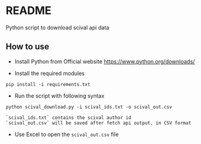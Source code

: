# README #

Python script to download scival api data

## How to use
- Install Python from Official website
https://www.python.org/downloads/

- Install the required modules
```
pip install -i requirements.txt
```

- Run the script with following syntax
```
python scival_download.py -i scival_ids.txt -o scival_out.csv
```
    `scival_ids.txt` contains the scival author id
    `scival_out.csv` will be saved after fetch api output, in CSV format

- Use Excel to open the `scival_out.csv` file
